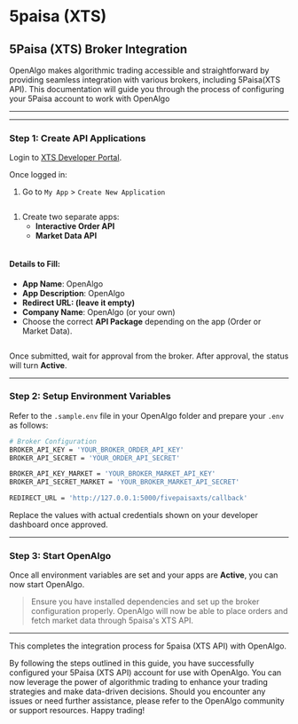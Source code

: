 # 5paisa (XTS)

## 5Paisa (XTS) Broker Integration

OpenAlgo makes algorithmic trading accessible and straightforward by providing seamless integration with various brokers, including 5Paisa(XTS API). This documentation will guide you through the process of configuring your 5Paisa account to work with OpenAlgo

***



***

### Step 1: Create API Applications

Login to [XTS Developer Portal](https://xtsmum.5paisa.com/dashboard#!/app).

Once logged in:

1. Go to `My App` > `Create New Application`

<figure><img src="../../.gitbook/assets/image (103).png" alt=""><figcaption></figcaption></figure>

1. Create two separate apps:
   * **Interactive Order API**
   * **Market Data API**

<figure><img src="../../.gitbook/assets/image (104).png" alt=""><figcaption></figcaption></figure>

#### Details to Fill:

* **App Name**: OpenAlgo
* **App Description**: OpenAlgo
* **Redirect URL: (leave it empty)**
* **Company Name**: OpenAlgo (or your own)
* Choose the correct **API Package** depending on the app (Order or Market Data).

<figure><img src="../../.gitbook/assets/image (105).png" alt=""><figcaption></figcaption></figure>

Once submitted, wait for approval from the broker. After approval, the status will turn **Active**.

***

### Step 2: Setup Environment Variables

Refer to the `.sample.env` file in your OpenAlgo folder and prepare your `.env` as follows:

```bash
# Broker Configuration
BROKER_API_KEY = 'YOUR_BROKER_ORDER_API_KEY'
BROKER_API_SECRET = 'YOUR_ORDER_API_SECRET'

BROKER_API_KEY_MARKET = 'YOUR_BROKER_MARKET_API_KEY'
BROKER_API_SECRET_MARKET = 'YOUR_BROKER_MARKET_API_SECRET'

REDIRECT_URL = 'http://127.0.0.1:5000/fivepaisaxts/callback'
```

Replace the values with actual credentials shown on your developer dashboard once approved.

***

### Step 3: Start OpenAlgo

Once all environment variables are set and your apps are **Active**, you can now start OpenAlgo.

> Ensure you have installed dependencies and set up the broker configuration properly. OpenAlgo will now be able to place orders and fetch market data through 5paisa's XTS API.

***



This completes the integration process for 5paisa (XTS API)  with OpenAlgo.

By following the steps outlined in this guide, you have successfully configured your 5Paisa (XTS API) account for use with OpenAlgo. You can now leverage the power of algorithmic trading to enhance your trading strategies and make data-driven decisions. Should you encounter any issues or need further assistance, please refer to the OpenAlgo community or support resources. Happy trading!
